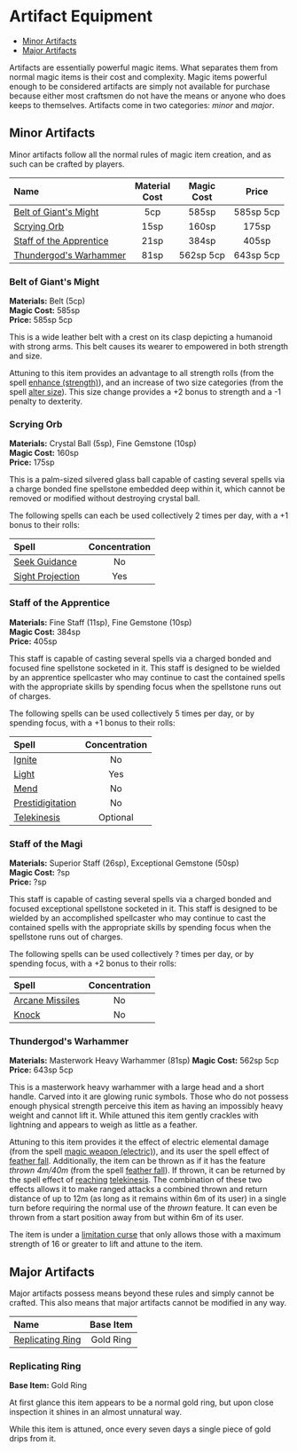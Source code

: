 # Artifact Equipment

* [Minor Artifacts](#minor-artifacts)
* [Major Artifacts](#major-artifacts)

Artifacts are essentially powerful magic items. What separates them from normal magic items is their cost and complexity. Magic items powerful enough to be considered artifacts are simply not available for purchase because either most craftsmen do not have the means or anyone who does keeps to themselves. Artifacts come in two categories: *minor* and *major*.

## Minor Artifacts

Minor artifacts follow all the normal rules of magic item creation, and as such can be crafted by players.

| Name | Material<br/>Cost | Magic<br/>Cost | Price |
|:-|:-:|:-:|:-:|
| [Belt of Giant's Might](#belt-of-giants-might) | 5cp | 585sp | 585sp 5cp |
| [Scrying Orb](#scrying-orb) | 15sp | 160sp | 175sp |
| [Staff of the Apprentice](#staff-of-the-apprentice) | 21sp | 384sp | 405sp |
| [Thundergod's Warhammer](#thungergods-warhammer) | 81sp | 562sp 5cp | 643sp 5cp |

### Belt of Giant's Might

**Materials:** Belt (5cp)  
**Magic Cost:** 585sp  
**Price:** 585sp 5cp

This is a wide leather belt with a crest on its clasp depicting a humanoid with strong arms. This belt causes its wearer to empowered in both strength and size. 

Attuning to this item provides an advantage to all strength rolls (from the spell [enhance (strength)](/Fantasy/Spells.md#enhance)), and an increase of two size categories (from the spell [alter size](/Fantasy/Spells.md#alter-size)). This size change provides a +2 bonus to strength and a -1 penalty to dexterity.

### Scrying Orb

**Materials:** Crystal Ball (5sp), Fine Gemstone (10sp)  
**Magic Cost:** 160sp  
**Price:** 175sp

This is a palm-sized silvered glass ball capable of casting several spells via a charge bonded fine spellstone embedded deep within it, which cannot be removed or modified without destroying crystal ball.

The following spells can each be used collectively 2 times per day, with a +1 bonus to their rolls:

| Spell | Concentration |
|:-|:-:|
| [Seek Guidance](/Fantasy/Spells.md#seek-guidance) | No |
| [Sight Projection](/Fantasy/Spells.md#sight-projection) | Yes |

### Staff of the Apprentice

**Materials:** Fine Staff (11sp), Fine Gemstone (10sp)  
**Magic Cost:** 384sp  
**Price:** 405sp

This staff is capable of casting several spells via a charged bonded and focused fine spellstone socketed in it. This staff is designed to be wielded by an apprentice spellcaster who may continue to cast the contained spells with the appropriate skills by spending focus when the spellstone runs out of charges.

The following spells can be used collectively 5 times per day, or by spending focus, with a +1 bonus to their rolls:

| Spell | Concentration |
|:-|:-:|
| [Ignite](/Fantasy/Spells.md#ignite) | No |
| [Light](/Fantasy/Spells.md#light) | Yes |
| [Mend](/Fantasy/Spells.md#mend) | No |
| [Prestidigitation](/Fantasy/Spells.md#prestidigitation) | No |
| [Telekinesis](/Fantasy/Spells.md#telekinesis) | Optional |

### Staff of the Magi

**Materials:** Superior Staff (26sp), Exceptional Gemstone (50sp)  
**Magic Cost:** ?sp  
**Price:** ?sp

This staff is capable of casting several spells via a charged bonded and focused exceptional spellstone socketed in it. This staff is designed to be wielded by an accomplished spellcaster who may continue to cast the contained spells with the appropriate skills by spending focus when the spellstone runs out of charges.

The following spells can be used collectively ? times per day, or by spending focus, with a +2 bonus to their rolls:

| Spell | Concentration |
|:-|:-:|
| [Arcane Missiles](/Fantasy/Spells.md#arcane-missiles) | No |
| [Knock](/Fantasy/Spells.md#knock) | No |

### Thundergod's Warhammer

**Materials:** Masterwork Heavy Warhammer (81sp)
**Magic Cost:** 562sp 5cp  
**Price:** 643sp 5cp

This is a masterwork heavy warhammer with a large head and a short handle. Carved into it are glowing runic symbols. Those who do not possess enough physical strength perceive this item as having an impossibly heavy weight and cannot lift it. While attuned this item gently crackles with lightning and appears to weigh as little as a feather.

Attuning to this item provides it the effect of electric elemental damage (from the spell [magic weapon (electric)](/Fantasy/Spells.md#magic-weapon)), and its user the spell effect of [feather fall](/Fantasy/Spells.md#feather-fall). Additionally, the item can be thrown as if it has the feature *thrown 4m/40m* (from the spell [feather fall](/Fantasy/Spells.md#feather-fall)). If thrown, it can be returned by the spell effect of [reaching](/Fantasy/Talents.md#metamagic) [telekinesis](/Fantasy/Spells.md#telekinesis). The combination of these two effects allows it to make ranged attacks a combined thrown and return distance of up to 12m (as long as it remains within 6m of its user) in a single turn before requiring the normal use of the *thrown* feature. It can even be thrown from a start position away from but within 6m of its user.

The item is under a [limitation curse](/Fantasy/ItemCrafting.md#curses) that only allows those with a maximum strength of 16 or greater to lift and attune to the item.

## Major Artifacts

Major artifacts possess means beyond these rules and simply cannot be crafted. This also means that major artifacts cannot be modified in any way.

| Name | Base Item |
|:-|:-:|
| [Replicating Ring](#replicating-ring) | Gold Ring |

### Replicating Ring

**Base Item:** Gold Ring

At first glance this item appears to be a normal gold ring, but upon close inspection it shines in an almost unnatural way.

While this item is attuned, once every seven days a single piece of gold drips from it.
